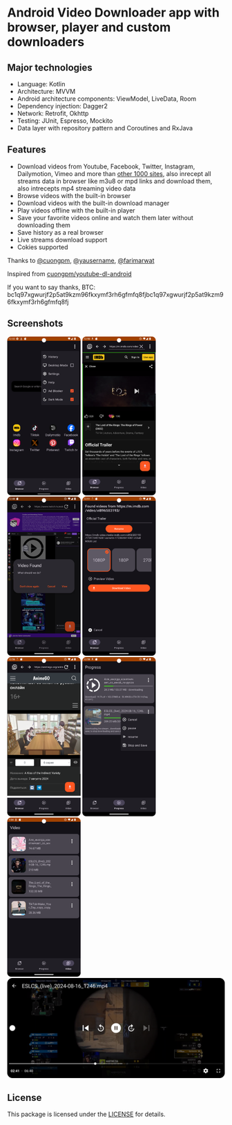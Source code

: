 # Android Video Downloader app with browser, player and custom downloaders

## Major technologies

- Language: Kotlin
- Architecture: MVVM
- Android architecture components: ViewModel, LiveData, Room
- Dependency injection: Dagger2
- Network: Retrofit, Okhttp
- Testing: JUnit, Espresso, Mockito
- Data layer with repository pattern and Coroutines and RxJava

## Features

- Download videos from Youtube, Facebook, Twitter, Instagram, Dailymotion, Vimeo and more
  than [other 1000 sites](http://rg3.github.io/youtube-dl/supportedsites.html), also inrecept all
  streams data in browser like m3u8 or mpd links and download them, also intrecepts mp4 streaming
  video data
- Browse videos with the built-in browser
- Download videos with the built-in download manager
- Play videos offline with the built-in player
- Save your favorite videos online and watch them later without downloading them
- Save history as a real browser
- Live streams download support
- Cokies supported

Thanks
to [@cuongpm](https://github.com/cuongpm), [@yausername](https://github.com/yausername), [@farimarwat](https://github.com/farimarwat)

Inspired from [cuongpm/youtube-dl-android](https://github.com/cuongpm/youtube-dl-android)

If you want to say thanks, BTC: bc1q97xgwurjf2p5at9kzm96fkxymf3rh6gfmfq8fjbc1q97xgwurjf2p5at9kzm96fkxymf3rh6gfmfq8fj

## Screenshots

<img src="screenshots/screenshot_1.png" width="170"> <img src="screenshots/screenshot_2.png" width="170"> <img src="screenshots/screenshot_3.png" width="170"> <img src="screenshots/screenshot_4.png" width="170">
<img src="screenshots/screenshot_5.png" width="170"> <img src="screenshots/screenshot_6.png" width="170"> <img src="screenshots/screenshot_7.png" width="170"> <img src="screenshots/screenshot_8.png" width="520">

## License

This package is licensed under the [LICENSE](./LICENSE) for details.
